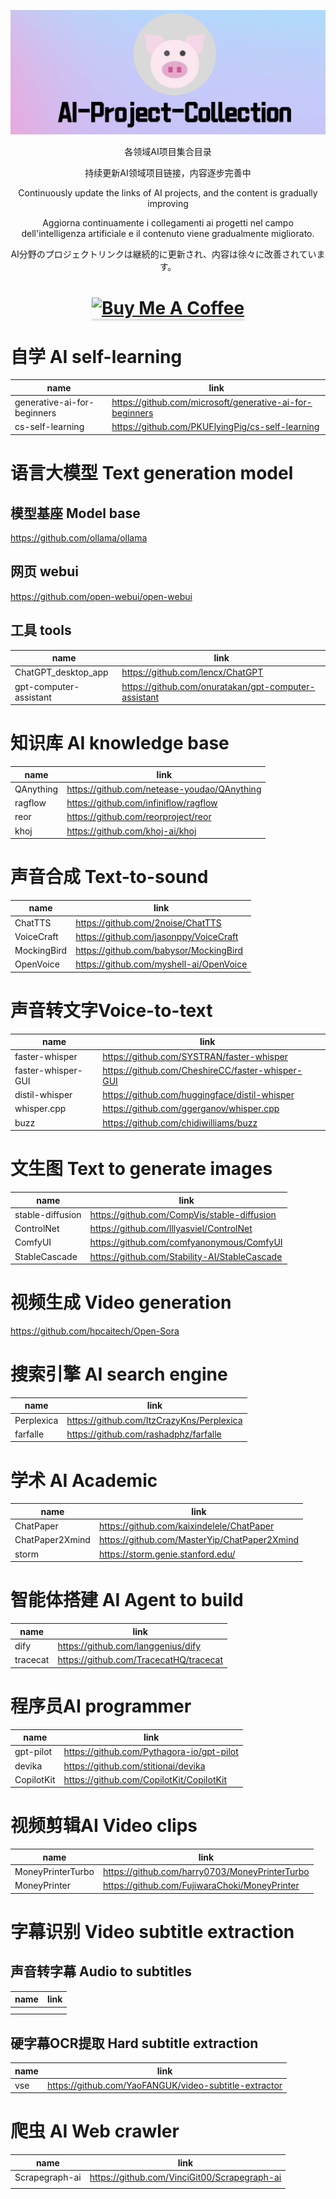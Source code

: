 ![](https://github.com/JambaHailar/AI-Project-Collection/blob/master/images/image1.jpg)

<p align="center">各领域AI项目集合目录</p>
<p align="center">持续更新AI领域项目链接，内容逐步完善中</p>
<p align="center">Continuously update the links of AI projects, and the content is gradually improving</p>
<p align="center">Aggiorna continuamente i collegamenti ai progetti nel campo dell'intelligenza artificiale e il contenuto viene gradualmente migliorato.</p>
<p align="center">AI分野のプロジェクトリンクは継続的に更新され、内容は徐々に改善されています。</p>

<h1 align="center"><a href="https://www.buymeacoffee.com/huaqiang11w" target="_blank"><img src="https://www.buymeacoffee.com/assets/img/custom_images/orange_img.png" alt="Buy Me A Coffee" style="height: 41px !important;width: 174px !important;box-shadow: 0px 3px 2px 0px rgba(190, 190, 190, 0.5) !important;-webkit-box-shadow: 0px 3px 2px 0px rgba(190, 190, 190, 0.5) !important;" ></a></h1>

# 自学 AI self-learning

| name                        | link                                                     |
| --------------------------- | -------------------------------------------------------- |
| generative-ai-for-beginners | https://github.com/microsoft/generative-ai-for-beginners |
| cs-self-learning            | https://github.com/PKUFlyingPig/cs-self-learning         |

# 语言大模型 Text generation model

## 模型基座 Model base
https://github.com/ollama/ollama

## 网页 webui
https://github.com/open-webui/open-webui

## 工具 tools

| name                   | link                                                     |
| ---------------------- | -------------------------------------------------------- |
| ChatGPT_desktop_app    | https://github.com/lencx/ChatGPT                         |
| gpt-computer-assistant | https://github.com/onuratakan/gpt-computer-assistant<br> |

# 知识库 AI knowledge base

| name      | link                                        |
| --------- | ------------------------------------------- |
| QAnything | https://github.com/netease-youdao/QAnything |
| ragflow   | https://github.com/infiniflow/ragflow       |
| reor      | https://github.com/reorproject/reor         |
| khoj      | https://github.com/khoj-ai/khoj             |

# 声音合成 Text-to-sound

| name        | link                                    |
| ----------- | --------------------------------------- |
| ChatTTS     | https://github.com/2noise/ChatTTS       |
| VoiceCraft  | https://github.com/jasonppy/VoiceCraft  |
| MockingBird | https://github.com/babysor/MockingBird  |
| OpenVoice   | https://github.com/myshell-ai/OpenVoice |

# 声音转文字Voice-to-text

| name               | link                                             |     |
| ------------------ | ------------------------------------------------ | --- |
| faster-whisper     | https://github.com/SYSTRAN/faster-whisper        |     |
| faster-whisper-GUI | https://github.com/CheshireCC/faster-whisper-GUI |     |
| distil-whisper     | https://github.com/huggingface/distil-whisper    |     |
| whisper.cpp        | https://github.com/ggerganov/whisper.cpp         |     |
| buzz               | https://github.com/chidiwilliams/buzz            |     |

# 文生图 Text to generate images

| name             | link                                          |
| ---------------- | --------------------------------------------- |
| stable-diffusion | https://github.com/CompVis/stable-diffusion   |
| ControlNet       | https://github.com/lllyasviel/ControlNet      |
| ComfyUI          | https://github.com/comfyanonymous/ComfyUI     |
| StableCascade    | https://github.com/Stability-AI/StableCascade |

# 视频生成 Video generation
https://github.com/hpcaitech/Open-Sora

# 搜索引擎 AI search engine

| name       | link                                      |
| ---------- | ----------------------------------------- |
| Perplexica | https://github.com/ItzCrazyKns/Perplexica |
| farfalle   | https://github.com/rashadphz/farfalle     |
# 学术  AI Academic

| name            | link                                         |
| --------------- | -------------------------------------------- |
| ChatPaper       | https://github.com/kaixindelele/ChatPaper    |
| ChatPaper2Xmind | https://github.com/MasterYip/ChatPaper2Xmind |
| storm           | https://storm.genie.stanford.edu/            |

# 智能体搭建 AI Agent to build

| name     | link                                   |
| -------- | -------------------------------------- |
| dify     | https://github.com/langgenius/dify     |
| tracecat | https://github.com/TracecatHQ/tracecat |

# 程序员AI programmer

| name       | link                                      |
| ---------- | ----------------------------------------- |
| gpt-pilot  | https://github.com/Pythagora-io/gpt-pilot |
| devika     | https://github.com/stitionai/devika       |
| CopilotKit | https://github.com/CopilotKit/CopilotKit  |

# 视频剪辑AI Video clips

| name              | link                                           |
| ----------------- | ---------------------------------------------- |
| MoneyPrinterTurbo | https://github.com/harry0703/MoneyPrinterTurbo |
| MoneyPrinter      | https://github.com/FujiwaraChoki/MoneyPrinter  |

# 字幕识别 Video subtitle extraction
## 声音转字幕 Audio to subtitles

| name | link |
| ---- | ---- |
|      |      |
|      |      |

## 硬字幕OCR提取 Hard subtitle extraction

| name | link                                                  |
| ---- | ----------------------------------------------------- |
| vse  | https://github.com/YaoFANGUK/video-subtitle-extractor |

# 爬虫 AI Web crawler

| name           | link                                         |
| -------------- | -------------------------------------------- |
| Scrapegraph-ai | https://github.com/VinciGit00/Scrapegraph-ai |
|                |                                              |

